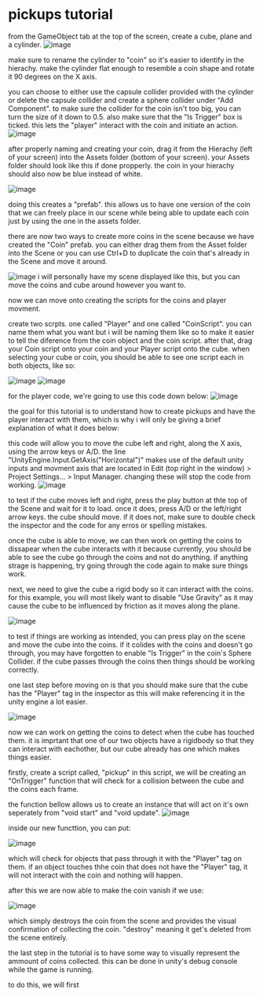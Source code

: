 # pickups tutorial

from the GameObject tab at the top of the screen, create a cube, plane and a cylinder.
 ![image](https://github.com/user-attachments/assets/1e61a4b6-e2bb-46f7-b6f1-c11820de13cf)

make sure to rename the cylinder to "coin" so it's easier to identify in the hierachy.
make the cylinder flat enough to resemble a coin shape and rotate it 90 degrees on the X axis.

you can choose to either use the capsule collider provided with the cylinder or delete the capsule collider and create a sphere collider under "Add Component".
to make sure the collider for the coin isn't too big, you can turn the size of it down to 0.5. also make sure that the "Is Trigger" box is ticked. this lets the "player" interact with the coin and initiate an action.
![image](https://github.com/user-attachments/assets/fbe10a6d-de7e-40a2-8ab0-846359c1943f)

after properly naming and creating your coin, drag it from the Hierachy (left of your screen) into the Assets folder (bottom of your screen). 
your Assets folder should look like this if done propperly. the coin in your hierachy should also now be blue instead of white.

![image](https://github.com/user-attachments/assets/07a2bdf0-2da7-4f6a-ac34-cf721984e50e)

doing this creates a "prefab". this allows us to have one version of the coin that we can freely place in our scene while being able to update each coin just by using the one in the assets folder.

there are now two ways to create more coins in the scene because we have created the "Coin" prefab. you can either drag them from the Asset folder into the Scene or you can use Ctrl+D to duplicate the coin that's already in the Scene and move it around.

![image](https://github.com/user-attachments/assets/1b16780a-7245-4048-b4d6-4b0d360927a0)
i will personally have my scene displayed like this, but you can move the coins and cube around however you want to.



now we can move onto creating the scripts for the coins and player movment.

create two scrpts. one called "Player" and one called "CoinScript". you can name them what you want but i will be naming them like so to make it easier to tell the diference from the coin object and the coin script.
after that, drag your Coin script onto your coin and your Player script onto the cube. when selecting your cube or coin, you should be able to see one script each in both objects, like so:

![image](https://github.com/user-attachments/assets/e9630234-ec1f-480a-a79f-df33a94dbcaf)
![image](https://github.com/user-attachments/assets/c8b6db61-8b4d-4f66-9d3b-c3ff84f074a2)


for the player code, we're going to use this code down below:
![image](https://github.com/user-attachments/assets/ecacdd75-d68e-4278-a61f-9f128795ea6e)

the goal for this tutorial is to understand how to create pickups and have the player interact with them, which is why i will only be giving a brief explanation of what it does below:

this code will allow you to move the cube left and right, along the X axis, using the arrow keys or A/D.
the line "UnityEngine.Input.GetAxis("Horizontal")" makes use of the default unity inputs and movment axis that are located in Edit (top right in the window) > Project Settings... > Input Manager.
changing these will stop the code from working.
![image](https://github.com/user-attachments/assets/5e4241e0-46c5-4ddc-90f6-bd3f489cf3da)

to test if the cube moves left and right, press the play button at thte top of the Scene and wait for it to load. once it does, press A/D or the left/right arrow keys. the cube should move.
if it does not, make sure to double check the inspector and the code for any erros or spelling mistakes.

once the cube is able to move, we can then work on getting the coins to dissapear when the cube interacts with it because currently, you should be able to see the cube go through the coins and not do anything.
if anything strage is happening, try going through the code again to make sure things work.

next, we need to give the cube a rigid body so it can interact with the coins. for this example, you will most likely want to disable "Use Gravity" as it may cause the cube to be influenced by friction as it moves along the plane.

![image](https://github.com/user-attachments/assets/e23a9307-6b20-4ff5-9b0f-4686a5964686)

to test if things are working as intended, you can press play on the scene and move the cube into the coins. if it colides with the coins and doesn't go through, you may have forgotten to enable "Is Trigger" in the coin's Sphere Collider.
if the cube passes through the coins then things should be working correctly.

one last step before moving on is that you should make sure that the cube has the "Player" tag in the inspector as this will make referencing it in the unity engine a lot easier.

![image](https://github.com/user-attachments/assets/e338ca3a-17ff-4816-b980-96ddb3c02bf6)




now we can work on getting the coins to detect when the cube has touched them. it is imprtant that one of our two objects have a rigidbody so that they can interact with eachother, but our cube already has one which makes things easier.

firstly, create a script called, "pickup"
in this script, we will be creating an "OnTrigger" function that will check for a collision between the cube and the coins each frame.

the function bellow allows us to create an instance that will act on it's own seperately from "void start" and "void update".
![image](https://github.com/user-attachments/assets/30807305-e3e4-4200-bd86-c68d36f41936)

inside our new functtion, you can put:

![image](https://github.com/user-attachments/assets/d113a379-f4ea-46f5-882e-89be7108742f)

which will check for objects that pass through it with the "Player" tag on them. if an object touches thhe coin that does not have the "Player" tag, it will not interact with the coin and nothing will happen.

after this we are now able to make the coin vanish if we use:

![image](https://github.com/user-attachments/assets/3a075668-3828-4467-926b-ea3fe2a21af9)

which simply destroys the coin from the scene and provides the visual confirmation of collecting the coin. "destroy" meaning it get's deleted from the scene entirely.



the last step in the tutorial is to have some way to visually represent the ammount of coins collected. this can be done in unity's debug console while the game is running.

to do this, we will first 

